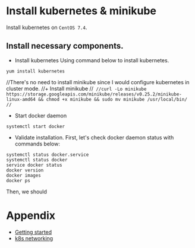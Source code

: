# Install kubernetes & minikube
Install kubernetes on `CentOS 7.4`.

## Install necessary components. 
+ Install kubernetes
Using command below to install kubernetes. 
```
yum install kubernetes
```
//There's no need to install minikube since I would configure kubernetes in cluster mode. 
//+ Install minikube
//```
//curl -Lo minikube https://storage.googleapis.com/minikube/releases/v0.25.2/minikube-linux-amd64 && chmod +x minikube && sudo mv minikube /usr/local/bin/
//```
+ Start docker daemon
```
systemctl start docker
```
+ Validate installation. 
First, let's check docker daemon status with commands below:
```
systemctl status docker.service 
systemctl status docker
service docker status
docker version
docker images
docker ps
```
Then, we should 





# Appendix 
+ [Getting started](https://kubernetes.io/docs/getting-started-guides/scratch/)
+ [k8s networking](https://kubernetes.io/docs/concepts/cluster-administration/networking/)
